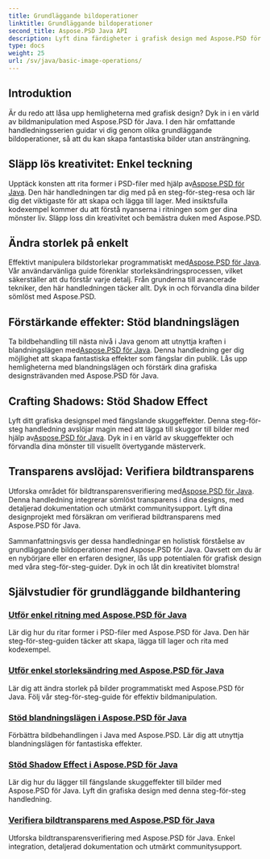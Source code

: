 ```yaml
---
title: Grundläggande bildoperationer
linktitle: Grundläggande bildoperationer
second_title: Aspose.PSD Java API
description: Lyft dina färdigheter i grafisk design med Aspose.PSD för Java-tutorials. Lär dig rita, ändra storlek, blandningslägen och transparensverifiering i en steg-för-steg-guide.
type: docs
weight: 25
url: /sv/java/basic-image-operations/
---
```


## Introduktion

Är du redo att låsa upp hemligheterna med grafisk design? Dyk in i en värld av bildmanipulation med Aspose.PSD för Java. I den här omfattande handledningsserien guidar vi dig genom olika grundläggande bildoperationer, så att du kan skapa fantastiska bilder utan ansträngning.

## Släpp lös kreativitet: Enkel teckning

 Upptäck konsten att rita former i PSD-filer med hjälp av[Aspose.PSD för Java](./simple-drawing/). Den här handledningen tar dig med på en steg-för-steg-resa och lär dig det viktigaste för att skapa och lägga till lager. Med insiktsfulla kodexempel kommer du att förstå nyanserna i ritningen som ger dina mönster liv. Släpp loss din kreativitet och bemästra duken med Aspose.PSD.

## Ändra storlek på enkelt

 Effektivt manipulera bildstorlekar programmatiskt med[Aspose.PSD för Java](./simple-resizing/). Vår användarvänliga guide förenklar storleksändringsprocessen, vilket säkerställer att du förstår varje detalj. Från grunderna till avancerade tekniker, den här handledningen täcker allt. Dyk in och förvandla dina bilder sömlöst med Aspose.PSD.

## Förstärkande effekter: Stöd blandningslägen

 Ta bildbehandling till nästa nivå i Java genom att utnyttja kraften i blandningslägen med[Aspose.PSD för Java](./support-blend-modes/). Denna handledning ger dig möjlighet att skapa fantastiska effekter som fängslar din publik. Lås upp hemligheterna med blandningslägen och förstärk dina grafiska designsträvanden med Aspose.PSD för Java.

## Crafting Shadows: Stöd Shadow Effect

 Lyft ditt grafiska designspel med fängslande skuggeffekter. Denna steg-för-steg handledning avslöjar magin med att lägga till skuggor till bilder med hjälp av[Aspose.PSD för Java](./support-shadow-effect/). Dyk in i en värld av skuggeffekter och förvandla dina mönster till visuellt övertygande mästerverk.

## Transparens avslöjad: Verifiera bildtransparens

 Utforska området för bildtransparensverifiering med[Aspose.PSD för Java](./verify-image-transparency/). Denna handledning integrerar sömlöst transparens i dina designs, med detaljerad dokumentation och utmärkt communitysupport. Lyft dina designprojekt med försäkran om verifierad bildtransparens med Aspose.PSD för Java.

Sammanfattningsvis ger dessa handledningar en holistisk förståelse av grundläggande bildoperationer med Aspose.PSD för Java. Oavsett om du är en nybörjare eller en erfaren designer, lås upp potentialen för grafisk design med våra steg-för-steg-guider. Dyk in och låt din kreativitet blomstra!
## Självstudier för grundläggande bildhantering
### [Utför enkel ritning med Aspose.PSD för Java](./simple-drawing/)
Lär dig hur du ritar former i PSD-filer med Aspose.PSD för Java. Den här steg-för-steg-guiden täcker att skapa, lägga till lager och rita med kodexempel.
### [Utför enkel storleksändring med Aspose.PSD för Java](./simple-resizing/)
Lär dig att ändra storlek på bilder programmatiskt med Aspose.PSD för Java. Följ vår steg-för-steg-guide för effektiv bildmanipulation.
### [Stöd blandningslägen i Aspose.PSD för Java](./support-blend-modes/)
Förbättra bildbehandlingen i Java med Aspose.PSD. Lär dig att utnyttja blandningslägen för fantastiska effekter.
### [Stöd Shadow Effect i Aspose.PSD för Java](./support-shadow-effect/)
Lär dig hur du lägger till fängslande skuggeffekter till bilder med Aspose.PSD för Java. Lyft din grafiska design med denna steg-för-steg handledning.
### [Verifiera bildtransparens med Aspose.PSD för Java](./verify-image-transparency/)
Utforska bildtransparensverifiering med Aspose.PSD för Java. Enkel integration, detaljerad dokumentation och utmärkt communitysupport.